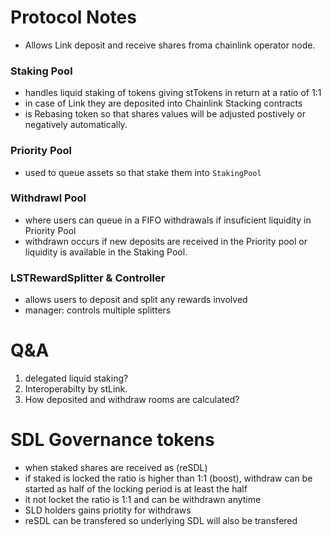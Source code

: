 # Protocol Notes

- Allows Link deposit and receive shares froma chainlink operator node.

### Staking Pool

- handles liquid staking of tokens giving stTokens in return at a ratio of 1:1
- in case of Link they are deposited into Chainlink Stacking contracts
- is Rebasing token so that shares values will be adjusted postively or negatively automatically.

### Priority Pool

- used to queue assets so that stake them into `StakingPool`

### Withdrawl Pool

- where users can queue in a FIFO withdrawals if insuficient liquidity in Priority Pool
- withdrawn occurs if new deposits are received in the Priority pool or liquidity is available in the Staking Pool.

### LSTRewardSplitter & Controller

- allows users to deposit and split any rewards involved
- manager: controls multiple splitters

# Q&A

1. delegated liquid staking?
2. Interoperabilty by stLink.
3. How deposited and withdraw rooms are calculated?

# SDL Governance tokens

- when staked shares are received as (reSDL)
- if staked is locked the ratio is higher than 1:1 (boost), withdraw can be started as half of the locking period is at least the half
- it not locket the ratio is 1:1 and can be withdrawn anytime
- SLD holders gains priotity for withdraws
- reSDL can be transfered so underlying SDL will also be transfered
